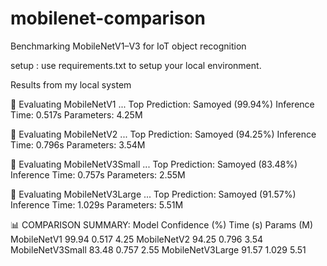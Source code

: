 # mobilenet-comparison
Benchmarking MobileNetV1–V3 for IoT object recognition

setup : use requirements.txt to setup your local environment. 

Results from my local system


🔹 Evaluating MobileNetV1 ...
Top Prediction: Samoyed (99.94%)
Inference Time: 0.517s
Parameters: 4.25M

🔹 Evaluating MobileNetV2 ...
Top Prediction: Samoyed (94.25%)
Inference Time: 0.796s
Parameters: 3.54M

🔹 Evaluating MobileNetV3Small ...
Top Prediction: Samoyed (83.48%)
Inference Time: 0.757s
Parameters: 2.55M

🔹 Evaluating MobileNetV3Large ...
Top Prediction: Samoyed (91.57%)
Inference Time: 1.029s
Parameters: 5.51M

📊 COMPARISON SUMMARY:
Model               Confidence (%)    Time (s)  Params (M)
MobileNetV1         99.94             0.517     4.25
MobileNetV2         94.25             0.796     3.54
MobileNetV3Small    83.48             0.757     2.55
MobileNetV3Large    91.57             1.029     5.51
